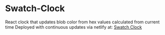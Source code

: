 # Swatch-Clock
React clock that updates blob color from hex values calculated from current time
Deployed with continuous updates via netlify at: [Swatch Clock](swatch-clock.netlify.com)
